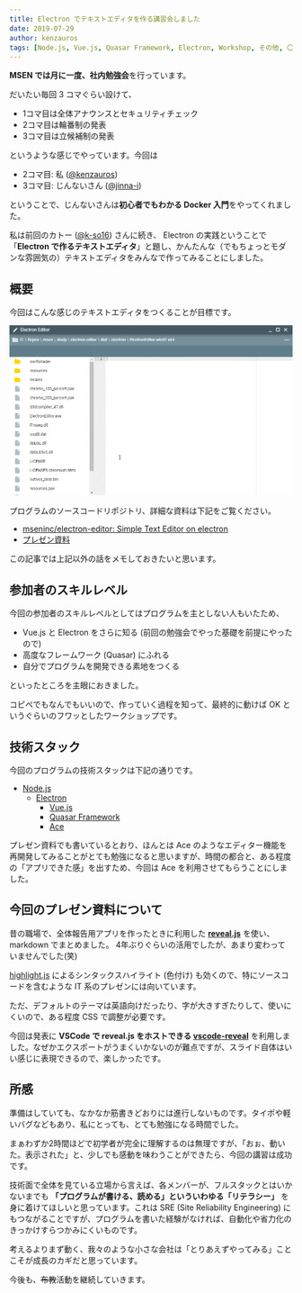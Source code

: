 ```yaml
---
title: Electron でテキストエディタを作る講習会しました
date: 2019-07-29
author: kenzauros
tags: [Node.js, Vue.js, Quasar Framework, Electron, Workshop, その他, 〇〇奮闘記]
---
```


**MSEN では月に一度、社内勉強会**を行っています。

だいたい毎回 3 コマぐらい設けて、

- 1コマ目は全体アナウンスとセキュリティチェック
- 2コマ目は輪番制の発表
- 3コマ目は立候補制の発表

というような感じでやっています。今回は

- 2コマ目: 私 ([@kenzauros](https://github.com/kenzauros))
- 3コマ目: じんないさん ([@jinna-i](https://github.com/jinna-i))

ということで、じんないさんは**初心者でもわかる Docker 入門**をやってくれました。

私は前回のカトー ([@k-so16](https://github.com/k-so16)) さんに続き、 Electron の実践ということで「**Electron で作るテキストエディタ**」と題し、かんたんな（でもちょっとモダンな雰囲気の）テキストエディタをみんなで作ってみることにしました。

## 概要

今回はこんな感じのテキストエディタをつくることが目標です。

![Electron でつくるテキストエディタ](images/electron-editor-1.gif)


プログラムのソースコードリポジトリ、詳細な資料は下記をご覧ください。

- [mseninc/electron-editor: Simple Text Editor on electron](https://github.com/mseninc/electron-editor)
- [プレゼン資料](https://github.com/mseninc/electron-editor/blob/master/docs/presentation.md)

この記事では上記以外の話をメモしておきたいと思います。

## 参加者のスキルレベル

今回の参加者のスキルレベルとしてはプログラムを主としない人もいたため、

- Vue.js と Electron をさらに知る (前回の勉強会でやった基礎を前提にやったので)
- 高度なフレームワーク (Quasar) にふれる
- 自分でプログラムを開発できる素地をつくる

といったところを主眼におきました。

コピペでもなんでもいいので、作っていく過程を知って、最終的に動けば OK というぐらいのフワッとしたワークショップです。

## 技術スタック

今回のプログラムの技術スタックは下記の通りです。

- [Node.js](https://nodejs.org/ja/)
    - [Electron](https://electronjs.org/)
        - [Vue.js](https://jp.vuejs.org/)
        - [Quasar Framework](https://quasar.dev/)
        - [Ace](https://ace.c9.io/)

プレゼン資料でも書いているとおり、ほんとは Ace のようなエディター機能を再開発してみることがとても勉強になると思いますが、時間の都合と、ある程度の「アプリできた感」を出すため、今回は Ace を利用させてもらうことにしました。

## 今回のプレゼン資料について

昔の職場で、全体報告用アプリを作ったときに利用した **[reveal.js](https://revealjs.com/#/)** を使い、 markdown でまとめました。 4年ぶりぐらいの活用でしたが、あまり変わっていませんでした(笑)

[highlight.js](https://highlightjs.org/) によるシンタックスハイライト (色付け) も効くので、特にソースコードを含むような IT 系のプレゼンには向いています。

ただ、デフォルトのテーマは英語向けだったり、字が大きすぎたりして、使いにくいので、ある程度 CSS で調整が必要です。

今回は発表に **VSCode で reveal.js をホストできる [vscode-reveal](https://marketplace.visualstudio.com/items?itemName=evilz.vscode-reveal)** を利用しました。なぜかエクスポートがうまくいかないのが難点ですが、スライド自体はいい感じに表現できるので、楽しかったです。

## 所感

準備はしていても、なかなか筋書きどおりには進行しないものです。タイポや軽いバグなどもあり、私にとっても、とても勉強になる時間でした。

まぁわずか2時間ほどで初学者が完全に理解するのは無理ですが、「おぉ、動いた。表示された」と、少しでも感動を味わうことができたら、今回の講習は成功です。

技術面で全体を見ている立場から言えば、各メンバーが、フルスタックとはいかないまでも **「プログラムが書ける、読める」といういわゆる「リテラシー」** を身に着けてほしいと思っています。これは SRE (Site Reliability Engineering) にもつながることですが、プログラムを書いた経験がなければ、自動化や省力化のきっかけすらつかみにくいものです。

考えるよりまず動く、我々のような小さな会社は「とりあえずやってみる」ことこそが成長のカギだと思っています。

今後も、<del>布教</del>活動を継続していきます。
